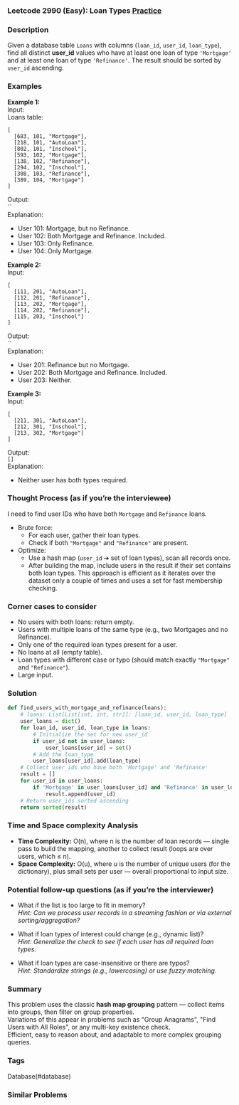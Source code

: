 ### Leetcode 2990 (Easy): Loan Types [Practice](https://leetcode.com/problems/loan-types)

### Description  
Given a database table `Loans` with columns (`loan_id`, `user_id`, `loan_type`), find all distinct **user_id** values who have at least one loan of type `'Mortgage'` and at least one loan of type `'Refinance'`. The result should be sorted by `user_id` ascending.

### Examples  

**Example 1:**  
Input:  
Loans table:  
```
[
  [683, 101, "Mortgage"],
  [218, 101, "AutoLoan"],
  [802, 101, "Inschool"],
  [593, 102, "Mortgage"],
  [138, 102, "Refinance"],
  [294, 102, "Inschool"],
  [308, 103, "Refinance"],
  [389, 104, "Mortgage"]
]
```
Output:  
``  
Explanation:  
- User 101: Mortgage, but no Refinance.
- User 102: Both Mortgage and Refinance. Included.
- User 103: Only Refinance.
- User 104: Only Mortgage.

**Example 2:**  
Input:  
```
[
  [111, 201, "AutoLoan"],
  [112, 201, "Refinance"],
  [113, 202, "Mortgage"],
  [114, 202, "Refinance"],
  [115, 203, "Inschool"]
]
```
Output:  
``  
Explanation:  
- User 201: Refinance but no Mortgage.
- User 202: Both Mortgage and Refinance. Included.
- User 203: Neither.

**Example 3:**  
Input:  
```
[
  [211, 301, "AutoLoan"],
  [212, 301, "Inschool"],
  [213, 302, "Mortgage"]
]
```
Output:  
`[]`  
Explanation:  
- Neither user has both types required.

### Thought Process (as if you’re the interviewee)  
I need to find user IDs who have both `Mortgage` and `Refinance` loans.  
- Brute force:  
  - For each user, gather their loan types.
  - Check if both `"Mortgage"` and `"Refinance"` are present.
- Optimize:  
  - Use a hash map (`user_id` ➔ set of loan types), scan all records once.
  - After building the map, include users in the result if their set contains both loan types.
This approach is efficient as it iterates over the dataset only a couple of times and uses a set for fast membership checking.

### Corner cases to consider  
- No users with both loans: return empty.
- Users with multiple loans of the same type (e.g., two Mortgages and no Refinance).
- Only one of the required loan types present for a user.
- No loans at all (empty table).
- Loan types with different case or typo (should match exactly `"Mortgage"` and `"Refinance"`).
- Large input.

### Solution

```python
def find_users_with_mortgage_and_refinance(loans):
    # loans: List[List[int, int, str]]: [loan_id, user_id, loan_type]
    user_loans = dict()
    for loan_id, user_id, loan_type in loans:
        # Initialize the set for new user_id
        if user_id not in user_loans:
            user_loans[user_id] = set()
        # Add the loan_type
        user_loans[user_id].add(loan_type)
    # Collect user_ids who have both 'Mortgage' and 'Refinance'
    result = []
    for user_id in user_loans:
        if 'Mortgage' in user_loans[user_id] and 'Refinance' in user_loans[user_id]:
            result.append(user_id)
    # Return user_ids sorted ascending
    return sorted(result)
```

### Time and Space complexity Analysis  

- **Time Complexity:** O(n), where n is the number of loan records — single pass to build the mapping, another to collect result (loops are over users, which ≤ n).
- **Space Complexity:** O(u), where u is the number of unique users (for the dictionary), plus small sets per user — overall proportional to input size.

### Potential follow-up questions (as if you’re the interviewer)  

- What if the list is too large to fit in memory?  
  *Hint: Can we process user records in a streaming fashion or via external sorting/aggregation?*

- What if loan types of interest could change (e.g., dynamic list)?  
  *Hint: Generalize the check to see if each user has all required loan types.*

- What if loan types are case-insensitive or there are typos?  
  *Hint: Standardize strings (e.g., lowercasing) or use fuzzy matching.*

### Summary
This problem uses the classic **hash map grouping** pattern — collect items into groups, then filter on group properties.  
Variations of this appear in problems such as "Group Anagrams", "Find Users with All Roles", or any multi-key existence check.  
Efficient, easy to reason about, and adaptable to more complex grouping queries.

### Tags
Database(#database)

### Similar Problems
